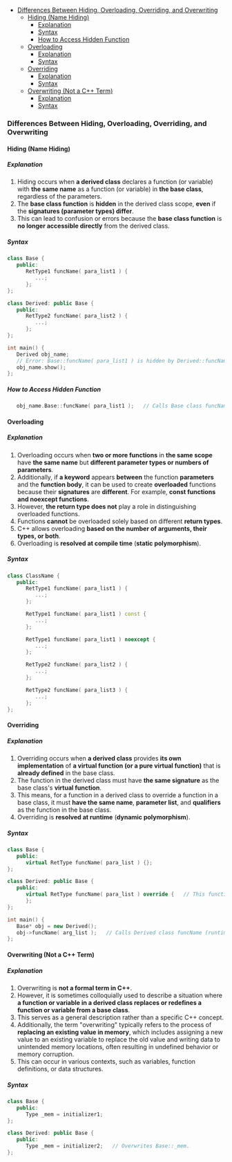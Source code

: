 <!-- vim-markdown-toc GFM -->

- [Differences Between Hiding, Overloading, Overriding, and Overwriting](#differences-between-hiding-overloading-overriding-and-overwriting)
  - [Hiding (Name Hiding)](#hiding-name-hiding)
    - [Explanation](#explanation)
    - [Syntax](#syntax)
    - [How to Access Hidden Function](#how-to-access-hidden-function)
  - [Overloading](#overloading)
    - [Explanation](#explanation-1)
    - [Syntax](#syntax-1)
  - [Overriding](#overriding)
    - [Explanation](#explanation-2)
    - [Syntax](#syntax-2)
  - [Overwriting (Not a C++ Term)](#overwriting-not-a-c-term)
    - [Explanation](#explanation-3)
    - [Syntax](#syntax-3)

<!-- vim-markdown-toc -->

### Differences Between Hiding, Overloading, Overriding, and Overwriting

#### Hiding (Name Hiding)

##### Explanation

1. Hiding occurs when **a derived class** declares a function (or variable) with **the same name**
   as a function (or variable) in **the base class**, regardless of the parameters.
2. The **base class function** is **hidden** in the derived class scope, **even** if the
   **signatures (parameter types) differ**.
3. This can lead to confusion or errors because the **base class function** is **no longer
   accessible directly** from the derived class.

##### Syntax

```CPP
class Base {
   public:
      RetType1 funcName( para_list1 ) {
         ...;
      };
};

class Derived: public Base {
   public:
      RetType2 funcName( para_list2 ) {
         ...;
      };
};

int main() {
   Derived obj_name;
   // Error: Base::funcName( para_list1 ) is hidden by Derived::funcName( para_list2 )
   obj_name.show();
};
```

##### How to Access Hidden Function

```CPP
   obj_name.Base::funcName( para_list1 );   // Calls Base class funcName( para_list1 )
```

#### Overloading

##### Explanation

1. Overloading occurs when **two or more functions** in **the same scope** have **the same name**
   but **different parameter types or numbers of parameters**.
2. Additionally, if **a keyword** appears **between** the function **parameters** and the **function
   body**, it can be used to create **overloaded** functions because their **signatures** are
   **different**. For example, **const functions and noexcept functions**.
3. However, **the return type does not** play a role in distinguishing overloaded functions.
4. Functions **cannot** be overloaded solely based on different **return types**.
5. C++ allows overloading **based on the number of arguments, their types, or both**.
6. Overloading is **resolved at compile time** (**static polymorphism**).

##### Syntax

```CPP
class ClassName {
   public:
      RetType1 funcName( para_list1 ) {
         ...;
      };

      RetType1 funcName( para_list1 ) const {
         ...;
      };

      RetType1 funcName( para_list1 ) noexcept {
         ...;
      };

      RetType2 funcName( para_list2 ) {
         ...;
      };

      RetType2 funcName( para_list3 ) {
         ...;
      };
};
```

#### Overriding

##### Explanation

1. Overriding occurs when **a derived class** provides **its own implementation** of **a virtual
   function (or a pure virtual function)** that is **already defined** in the base class.
2. The function in the derived class must have **the same signature** as the base class's **virtual
   function**.
3. This means, for a function in a derived class to override a function in a base class, it must
   **have the same name**, **parameter list**, and **qualifiers** as the function in the base class.
4. Overriding is **resolved at runtime** (**dynamic polymorphism**).

##### Syntax

```CPP
class Base {
   public:
      virtual RetType funcName( para_list ) {};
};

class Derived: public Base {
   public:
      virtual RetType funcName( para_list ) override {   // This function overrides Base::funcName().
      };
};

int main() {
   Base* obj = new Derived();
   obj->funcName( arg_list );   // Calls Derived class funcName (runtime polymorphism).
};
```

#### Overwriting (Not a C++ Term)

##### Explanation

1. Overwriting is **not a formal term in C++**.
2. However, it is sometimes colloquially used to describe a situation where **a function or variable
   in a derived class replaces or redefines a function or variable from a base class**.
3. This serves as a general description rather than a specific C++ concept.
4. Additionally, the term "overwriting" typically refers to the process of **replacing an existing
   value in memory**, which includes assigning a new value to an existing variable to replace the
   old value and writing data to unintended memory locations, often resulting in undefined behavior
   or memory corruption.
5. This can occur in various contexts, such as variables, function definitions, or data structures.

##### Syntax

```CPP
class Base {
   public:
      Type _mem = initializer1;
};

class Derived: public Base {
   public:
      Type _mem = initializer2;   // Overwrites Base::_mem.
};
```
